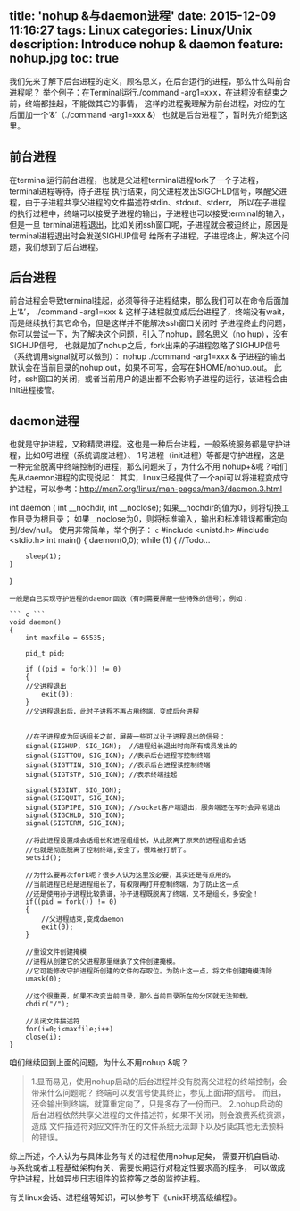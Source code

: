 title: 'nohup &与daemon进程'
date: 2015-12-09 11:16:27
tags: Linux
categories: Linux/Unix
description: Introduce nohup & daemon
feature: nohup.jpg
toc: true
---

我们先来了解下后台进程的定义，顾名思义，在后台运行的进程，那么什么叫前台进程呢？
举个例子：在Terminal运行./command -arg1=xxx，在进程没有结束之前，终端都挂起，不能做其它的事情，
这样的进程我理解为前台进程，对应的在后面加一个‘&’（./command -arg1=xxx &）
也就是后台进程了，暂时先介绍到这里。

<!-- more -->

## 前台进程 ##

在terminal运行前台进程，也就是父进程terminal进程fork了一个子进程，terminal进程等待，待子进程
执行结束，向父进程发出SIGCHLD信号，唤醒父进程，由于子进程共享父进程的文件描述符stdin、stdout、stderr，
所以在子进程的执行过程中，终端可以接受子进程的输出，子进程也可以接受terminal的输入，但是一旦
terminal进程退出，比如关闭ssh窗口呢，子进程就会被迫终止，原因是terminal进程退出时会发送SIGHUP信号
给所有子进程，子进程终止，解决这个问题，我们想到了后台进程。

## 后台进程 ##

前台进程会导致terminal挂起，必须等待子进程结束，那么我们可以在命令后面加上‘&’，
./command -arg1=xxx &
这样子进程就变成后台进程了，终端没有wait，而是继续执行其它命令，但是这样并不能解决ssh窗口关闭时
子进程终止的问题，你可以尝试一下，为了解决这个问题，引入了nohup，顾名思义（no hup），没有SIGHUP信号，
也就是加了nohup之后，fork出来的子进程忽略了SIGHUP信号（系统调用signal就可以做到）：
nohup ./command -arg1=xxx &
子进程的输出默认会在当前目录的nohup.out，如果不可写，会写在$HOME/nohup.out。
此时，ssh窗口的关闭，或者当前用户的退出都不会影响子进程的运行，该进程会由init进程接管。

## daemon进程 ##

也就是守护进程，又称精灵进程。这也是一种后台进程，一般系统服务都是守护进程，比如0号进程（系统调度进程）、
1号进程（init进程）等都是守护进程，这是一种完全脱离中终端控制的进程，那么问题来了，为什么不用
nohup+&呢？咱们先从daemon进程的实现说起：
其实，linux已经提供了一个api可以将进程变成守护进程，可以参考：http://man7.org/linux/man-pages/man3/daemon.3.html

int daemon ( int __nochdir, int __noclose);
如果__nochdir的值为0，则将切换工作目录为根目录；
如果__noclose为0，则将标准输入，输出和标准错误都重定向到/dev/null。
使用非常简单，举个例子：
``` c ```
#include <unistd.h>
#include <stdio.h>
int main()
{
    daemon(0,0);
    while (1)
    {
    	//Todo...
    
    	sleep(1);
    }
}
```
一般是自己实现守护进程的daemon函数（有时需要屏蔽一些特殊的信号），例如：

``` c ```
void daemon()
{ 
    int maxfile = 65535;

    pid_t pid;

    if ((pid = fork()) != 0)
    {   
	//父进程退出
        exit(0);
    }   
    //父进程退出后，此时子进程不再占用终端，变成后台进程


    //在子进程成为回话组长之前，屏蔽一些可以让子进程退出的信号：
    signal(SIGHUP, SIG_IGN);  //进程组长退出时向所有成员发出的
    signal(SIGTTOU, SIG_IGN); //表示后台进程写控制终端
    signal(SIGTTIN, SIG_IGN); //表示后台进程读控制终端
    signal(SIGTSTP, SIG_IGN); //表示终端挂起

    signal(SIGINT, SIG_IGN);
    signal(SIGQUIT, SIG_IGN);
    signal(SIGPIPE, SIG_IGN); //socket客户端退出，服务端还在写时会异常退出
    signal(SIGCHLD, SIG_IGN);
    signal(SIGTERM, SIG_IGN);

    //将此进程设置成会话组长和进程组组长，从此脱离了原来的进程组和会话
    //也就是彻底脱离了控制终端,安全了，很难被打断了。
    setsid();

    //为什么要再次fork呢？很多人认为这里没必要，其实还是有点用的，
    //当前进程已经是进程组长了，有权限再打开控制终端，为了防止这一点
    //还是使用孙子进程比较靠谱，孙子进程既脱离了终端，又不是组长，多安全！
    if((pid = fork()) != 0)
    {   
        //父进程结束,变成daemon
        exit(0);
    }   

    //重设文件创建掩模 
    //进程从创建它的父进程那里继承了文件创建掩模。
    //它可能修改守护进程所创建的文件的存取位。为防止这一点，将文件创建掩模清除
    umask(0);

    //这个很重要，如果不改变当前目录，那么当前目录所在的分区就无法卸载。
    chdir("/");
    
    //关闭文件描述符
    for(i=0;i<maxfile;i++)
    close(i);
}
```
咱们继续回到上面的问题，为什么不用nohup &呢？
> 1.显而易见，使用nohup启动的后台进程并没有脱离父进程的终端控制，会带来什么问题呢？
终端可以发信号使其终止，参见上面讲的信号。 而且，还会输出到终端，就算重定向了，只是多存了一份而已。
> 2.nohup启动的后台进程依然共享父进程的文件描述符，如果不关闭，则会浪费系统资源，造成
文件描述符对应文件所在的文件系统无法卸下以及引起其他无法预料的错误。

综上所述，个人认为与具体业务有关的进程使用nohup足矣，
需要开机自启动、与系统或者工程基础架构有关、需要长期运行对稳定性要求高的程序，
可以做成守护进程，比如异步日志组件的监控等之类的监控进程。

有关linux会话、进程组等知识，可以参考下《unix环境高级编程》。















